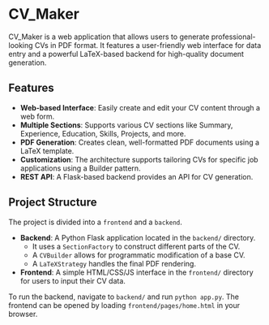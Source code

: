 # CV_Maker

CV_Maker is a web application that allows users to generate professional-looking CVs in PDF format. It features a user-friendly web interface for data entry and a powerful LaTeX-based backend for high-quality document generation.

## Features

- **Web-based Interface**: Easily create and edit your CV content through a web form.
- **Multiple Sections**: Supports various CV sections like Summary, Experience, Education, Skills, Projects, and more.
- **PDF Generation**: Creates clean, well-formatted PDF documents using a LaTeX template.
- **Customization**: The architecture supports tailoring CVs for specific job applications using a Builder pattern.
- **REST API**: A Flask-based backend provides an API for CV generation.

## Project Structure

The project is divided into a `frontend` and a `backend`.

- **Backend**: A Python Flask application located in the `backend/` directory.
  - It uses a `SectionFactory` to construct different parts of the CV.
  - A `CVBuilder` allows for programmatic modification of a base CV.
  - A `LaTeXStrategy` handles the final PDF rendering.
- **Frontend**: A simple HTML/CSS/JS interface in the `frontend/` directory for users to input their CV data.

To run the backend, navigate to `backend/` and run `python app.py`. The frontend can be opened by loading `frontend/pages/home.html` in your browser.